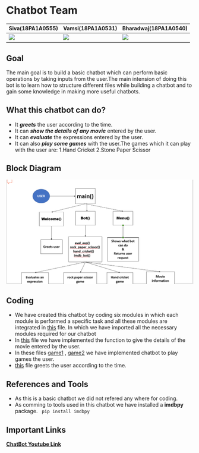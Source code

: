 
# Chatbot Team
|**Siva(18PA1A0555)**|**Vamsi(18PA1A0531)**|**Bharadwaj(18PA1A0540)**|
|---|---|---|
![](http://learncodeonline.in/mascot.png) | ![](http://learncodeonline.in/mascot.png)| ![](http://learncodeonline.in/mascot.png) |

## Goal
The main goal is to build a basic chatbot which can perform basic operations by taking inputs from the user.The main intension of doing this bot is to learn how to structure different files while building a chatbot and to gain some knowledge in making more useful chatbots.

## What this chatbot can do?
- It ***greets*** the user according to the time.
- It can ***show the details of any movie*** entered by the user.
- It can ***evaluate*** the expressions entered by the user.
- It can also ***play some games*** with the user.The games which it can play with the user are:
    1.Hand Cricket
    2.Stone Paper Scissor
    
## Block Diagram
![](https://github.com/Siva-555/ML2021-CHAT-BOT/blob/main/blockd.png)


## Coding
- We have created this chatbot by coding six modules in which each module is performed a specific task and all these modules are integrated in [this](https://github.com/Siva-555/ML2021-CHAT-BOT/blob/main/main.py) file. In which we have imported all the necessary modules required for our chatbot
- In [this](https://github.com/Siva-555/ML2021-CHAT-BOT/blob/main/omdb.py) file we have implemented the function to give the details of the movie entered by the user.
- In these files [game1](https://github.com/Siva-555/ML2021-CHAT-BOT/blob/main/handcricket.py) ,
  [game2](https://github.com/Siva-555/ML2021-CHAT-BOT/blob/main/rockpaperscissor.py) we have implemented chatbot to play games the user.
- [this](https://github.com/Siva-555/ML2021-CHAT-BOT/blob/main/greetings.py) file greets the user according to the time.

## References and Tools
- As this is a basic chatbot we did not refered any where for coding.
- As comming to tools used in this chatbot we have installed a **imdbpy** package.
    ` pip install imdbpy`

## Important Links
[**ChatBot Youtube Link**](https://youtu.be/-rDr7aG4Aek)
